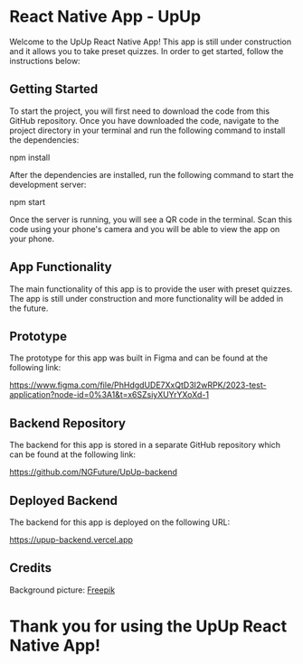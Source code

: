 # React Native App - UpUp

Welcome to the UpUp React Native App! This app is still under construction and it allows you to take preset quizzes. In order to get started, follow the instructions below:

## Getting Started

To start the project, you will first need to download the code from this GitHub repository. Once you have downloaded the code, navigate to the project directory in your terminal and run the following command to install the dependencies:

npm install


After the dependencies are installed, run the following command to start the development server:

npm start


Once the server is running, you will see a QR code in the terminal. Scan this code using your phone's camera and you will be able to view the app on your phone.

## App Functionality

The main functionality of this app is to provide the user with preset quizzes. The app is still under construction and more functionality will be added in the future.

## Prototype

The prototype for this app was built in Figma and can be found at the following link:

https://www.figma.com/file/PhHdgdUDE7XxQtD3I2wRPK/2023-test-application?node-id=0%3A1&t=x6SZsiyXUYrYXoXd-1


## Backend Repository

The backend for this app is stored in a separate GitHub repository which can be found at the following link:

https://github.com/NGFuture/UpUp-backend

## Deployed Backend

The backend for this app is deployed on the following URL:

https://upup-backend.vercel.app

## Credits

Background picture: <a href="https://www.freepik.com/free-photo/top-view-colorful-paper-planes_4388480.htm#query=paper%20planes%20on%20gray%20background&position=4&from_view=search&track=ais">Freepik</a>

# **Thank you for using the UpUp React Native App!**
